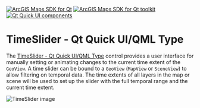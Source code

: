 [![ArcGIS Maps SDK for Qt](https://img.shields.io/badge/ArcGIS%20Maps%20SDK%20for%20Qt-0b5394)](https://developers.arcgis.com/qt/) [![ArcGIS Maps SDK for Qt toolkit](https://img.shields.io/badge/ArcGIS%20Maps%20SDK%20for%20Qt%20toolkit-ea4d13)](https://github.com/Esri/arcgis-maps-sdk-toolkit-qt) [![Qt Quick UI components](https://img.shields.io/badge/Qt%20Qt%20Quick%20UI%20components-ea4d13)](../../toolkitcpp/)

# TimeSlider - Qt Quick UI/QML Type

The [TimeSlider - Qt Quick UI/QML Type](https://developers.arcgis.com/qt/toolkit/api-reference/qml-timeslider.html) control provides a user interface for manually setting or animating changes to the current time extent of the `GeoView`. A time slider can be bound to a `GeoView` (`MapView` or `SceneView`) to allow filtering on temporal data. The time extents of all layers in the map or scene will be used to set up the slider with the full temporal range and the current time extent.

![TimeSlider image](https://developers.arcgis.com/qt/toolkit/api-reference/images/timeslider.gif)